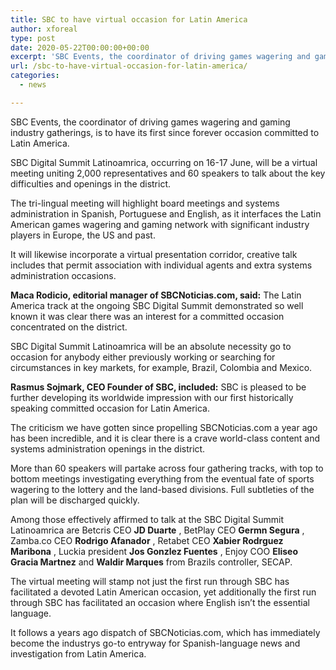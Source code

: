 ```yaml
---
title: SBC to have virtual occasion for Latin America
author: xforeal 
type: post
date: 2020-05-22T00:00:00+00:00
excerpt: 'SBC Events, the coordinator of driving games wagering and gaming industry meetings, is to have its first since forever occasion committed to Latin America '
url: /sbc-to-have-virtual-occasion-for-latin-america/
categories:
  - news

---
```

<span style="font-weight: 400;">SBC Events, the coordinator of driving games wagering and gaming industry gatherings, is to have its first since forever occasion committed to Latin America. </span>

<span style="font-weight: 400;">SBC Digital Summit Latinoamrica, occurring on 16-17 June, will be a virtual meeting uniting 2,000 representatives and 60 speakers to talk about the key difficulties and openings in the district. </span>

<span style="font-weight: 400;">The tri-lingual meeting will highlight board meetings and systems administration in Spanish, Portuguese and English, as it interfaces the Latin American games wagering and gaming network with significant industry players in Europe, the US and past. </span>

<span style="font-weight: 400;">It will likewise incorporate a virtual presentation corridor, creative talk includes that permit association with individual agents and extra systems administration occasions. </span>

**Maca Rodicio, editorial manager of SBCNoticias.com, said:**  <span style="font-weight: 400;">The Latin America track at the ongoing SBC Digital Summit demonstrated so well known it was clear there was an interest for a committed occasion concentrated on the district. </span>

<span style="font-weight: 400;">SBC Digital Summit Latinoamrica will be an absolute necessity go to occasion for anybody either previously working or searching for circumstances in key markets, for example, Brazil, Colombia and Mexico. </span>

**Rasmus Sojmark, CEO Founder of SBC, included:**  <span style="font-weight: 400;">SBC is pleased to be further developing its worldwide impression with our first historically speaking committed occasion for Latin America. </span>

<span style="font-weight: 400;">The criticism we have gotten since propelling SBCNoticias.com a year ago has been incredible, and it is clear there is a crave world-class content and systems administration openings in the district. </span>

<span style="font-weight: 400;">More than 60 speakers will partake across four gathering tracks, with top to bottom meetings investigating everything from the eventual fate of sports wagering to the lottery and the land-based divisions. Full subtleties of the plan will be discharged quickly. </span>

<span style="font-weight: 400;">Among those effectively affirmed to talk at the SBC Digital Summit Latinoamrica are Betcris CEO </span>**JD Duarte** <span style="font-weight: 400;">, BetPlay CEO </span>**Germn Segura** <span style="font-weight: 400;">, Zamba.co CEO </span>**Rodrigo Afanador** <span style="font-weight: 400;">, Retabet CEO </span>**Xabier Rodrguez Maribona** <span style="font-weight: 400;">, Luckia president </span>**Jos Gonzlez Fuentes** <span style="font-weight: 400;">, Enjoy COO </span>**Eliseo Gracia Martnez**  <span style="font-weight: 400;">and </span>**Waldir Marques**  <span style="font-weight: 400;">from Brazils controller, SECAP. </span>

<span style="font-weight: 400;">The virtual meeting will stamp not just the first run through SBC has facilitated a devoted Latin American occasion, yet additionally the first run through SBC has facilitated an occasion where English isn&#8217;t the essential language. </span>

<span style="font-weight: 400;">It follows a years ago dispatch of SBCNoticias.com, which has immediately become the industrys go-to entryway for Spanish-language news and investigation from Latin America. </span>